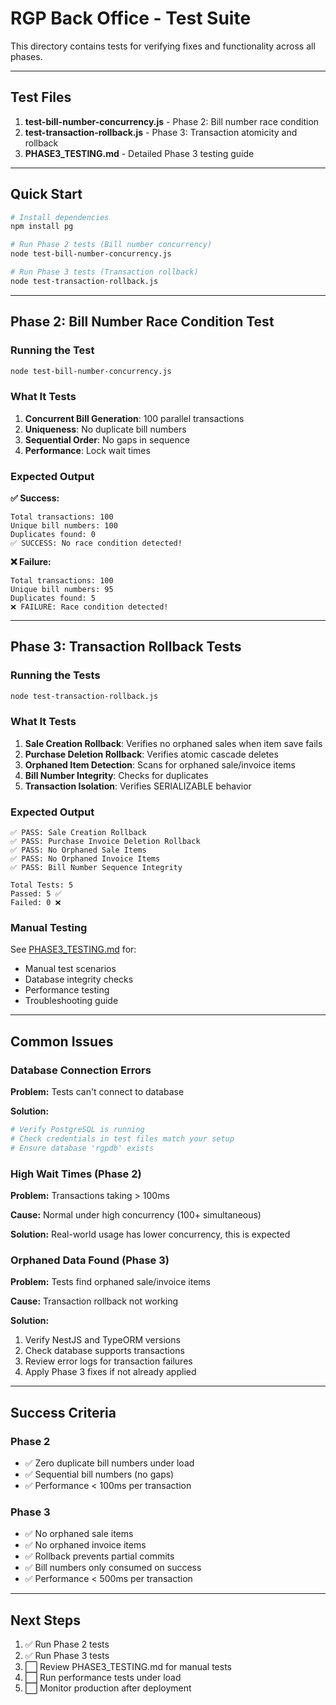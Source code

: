 # RGP Back Office - Test Suite

This directory contains tests for verifying fixes and functionality across all phases.

---

## Test Files

1. **test-bill-number-concurrency.js** - Phase 2: Bill number race condition
2. **test-transaction-rollback.js** - Phase 3: Transaction atomicity and rollback
3. **PHASE3_TESTING.md** - Detailed Phase 3 testing guide

---

## Quick Start

```bash
# Install dependencies
npm install pg

# Run Phase 2 tests (Bill number concurrency)
node test-bill-number-concurrency.js

# Run Phase 3 tests (Transaction rollback)
node test-transaction-rollback.js
```

---

## Phase 2: Bill Number Race Condition Test

### Running the Test

```bash
node test-bill-number-concurrency.js
```

### What It Tests

1. **Concurrent Bill Generation**: 100 parallel transactions
2. **Uniqueness**: No duplicate bill numbers
3. **Sequential Order**: No gaps in sequence
4. **Performance**: Lock wait times

### Expected Output

**✅ Success:**
```
Total transactions: 100
Unique bill numbers: 100
Duplicates found: 0
✅ SUCCESS: No race condition detected!
```

**❌ Failure:**
```
Total transactions: 100
Unique bill numbers: 95
Duplicates found: 5
❌ FAILURE: Race condition detected!
```

---

## Phase 3: Transaction Rollback Tests

### Running the Tests

```bash
node test-transaction-rollback.js
```

### What It Tests

1. **Sale Creation Rollback**: Verifies no orphaned sales when item save fails
2. **Purchase Deletion Rollback**: Verifies atomic cascade deletes
3. **Orphaned Item Detection**: Scans for orphaned sale/invoice items
4. **Bill Number Integrity**: Checks for duplicates
5. **Transaction Isolation**: Verifies SERIALIZABLE behavior

### Expected Output

```
✅ PASS: Sale Creation Rollback
✅ PASS: Purchase Invoice Deletion Rollback
✅ PASS: No Orphaned Sale Items
✅ PASS: No Orphaned Invoice Items
✅ PASS: Bill Number Sequence Integrity

Total Tests: 5
Passed: 5 ✅
Failed: 0 ❌
```

### Manual Testing

See [PHASE3_TESTING.md](./PHASE3_TESTING.md) for:
- Manual test scenarios
- Database integrity checks
- Performance testing
- Troubleshooting guide

---

## Common Issues

### Database Connection Errors

**Problem:** Tests can't connect to database

**Solution:**
```bash
# Verify PostgreSQL is running
# Check credentials in test files match your setup
# Ensure database 'rgpdb' exists
```

### High Wait Times (Phase 2)

**Problem:** Transactions taking > 100ms

**Cause:** Normal under high concurrency (100+ simultaneous)

**Solution:** Real-world usage has lower concurrency, this is expected

### Orphaned Data Found (Phase 3)

**Problem:** Tests find orphaned sale/invoice items

**Cause:** Transaction rollback not working

**Solution:**
1. Verify NestJS and TypeORM versions
2. Check database supports transactions
3. Review error logs for transaction failures
4. Apply Phase 3 fixes if not already applied

---

## Success Criteria

### Phase 2
- ✅ Zero duplicate bill numbers under load
- ✅ Sequential bill numbers (no gaps)
- ✅ Performance < 100ms per transaction

### Phase 3
- ✅ No orphaned sale items
- ✅ No orphaned invoice items
- ✅ Rollback prevents partial commits
- ✅ Bill numbers only consumed on success
- ✅ Performance < 500ms per transaction

---

## Next Steps

1. ✅ Run Phase 2 tests
2. ✅ Run Phase 3 tests
3. ⬜ Review PHASE3_TESTING.md for manual tests
4. ⬜ Run performance tests under load
5. ⬜ Monitor production after deployment
